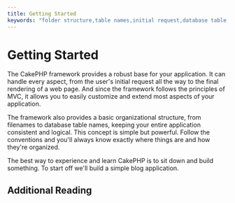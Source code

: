 ```yaml
---
title: Getting Started
keywords: "folder structure,table names,initial request,database table,organizational structure,rst,filenames,conventions,mvc,web page,sit"
---
```


# Getting Started

The CakePHP framework provides a robust base for your application.
It can handle every aspect, from the user's initial request all the
way to the final rendering of a web page. And since the framework
follows the principles of MVC, it allows you to easily customize
and extend most aspects of your application.

The framework also provides a basic organizational structure, from
filenames to database table names, keeping your entire application
consistent and logical. This concept is simple but powerful. Follow
the conventions and you'll always know exactly where things are and
how they're organized.

The best way to experience and learn CakePHP is to sit down and build something.
To start off we'll build a simple blog application.
<!--@include: tutorials-and-examples/blog/blog.md-->
<!--@include: tutorials-and-examples/blog/part-two.md-->

## Additional Reading
